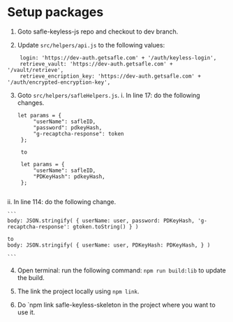 # Setup packages

1. Goto safle-keyless-js repo and checkout to dev branch.

2. Update `src/helpers/api.js` to the following values:
```
    login: 'https://dev-auth.getsafle.com' + '/auth/keyless-login',
    retrieve_vault: 'https://dev-auth.getsafle.com' + '/vault/retrieve',
    retrieve_encription_key: 'https://dev-auth.getsafle.com' + '/auth/encrypted-encryption-key',
```

3. Goto `src/helpers/safleHelpers.js`.
  i. In line 17: do the following changes.
   
   ``` 
   let params = {
        "userName": safleID,
        "password": pdkeyHash,
        "g-recaptcha-response": token
    }; 
    
    to 
    
    let params = {
        "userName": safleID,
        "PDKeyHash": pdkeyHash,
    };
    
    ```
    
  ii. In line 114: do the following change.
  
    ```
    body: JSON.stringify( { userName: user, password: PDKeyHash, 'g-recaptcha-response': gtoken.toString() } )
    
    to
    body: JSON.stringify( { userName: user, PDKeyHash: PDKeyHash, } )
    
    ```
    
4. Open terminal: run the following command: `npm run build:lib` to update the build.

5. The link the project locally using `npm link`.

6. Do `npm link safle-keyless-skeleton in the project where you want to use it. 

